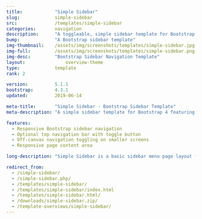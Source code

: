 ```yaml
---
title:            "Simple Sidebar"
slug:             simple-sidebar
src:              /templates/simple-sidebar
categories:       navigation
description:      "A toggleable, simple sidebar template for Bootstrap 4 featuring a responsive sidebar navigation menu and a top navigation bar"
bump:             "A Bootstrap sidebar template"
img-thumbnail:    /assets/img/screenshots/templates/simple-sidebar.jpg
img-full:         /assets/img/screenshots/templates/simple-sidebar.png
img-desc:         "Bootstrap Sidebar Navigation Template"
layout:		    	  overview-theme
type:             template
rank: 2

version:          5.1.1
bootstrap:        4.3.1
updated:          2019-06-14

meta-title:       "Simple Sidebar - Bootstrap Sidebar Template"
meta-description: "A simple sidebar template for Bootstrap 4 featuring responsive sidebar navigation. All Start Bootstrap templates are free to download and open source."

features:
  - Responsive Bootstrap sidebar navigation
  - Optional top navigation bar with toggle button
  - Off-canvas navigation toggling on smaller screens
  - Responsive page content area

long-description: "Simple Sidebar is a basic sidebar menu page layout for Bootstrap websites with off canvas navigation on smaller screen sizes. It is a great starting point for minimal dashboard web apps, or general websites with a toggleable sidebar."

redirect_from:
  - /simple-sidebar/
  - /simple-sidebar.php/
  - /templates/simple-sidebar/
  - /templates/simple-sidebar/index.html
  - /templates/simple-sidebar.html/
  - /downloads/simple-sidebar.zip/
  - /template-overviews/simple-sidebar/
---
```

